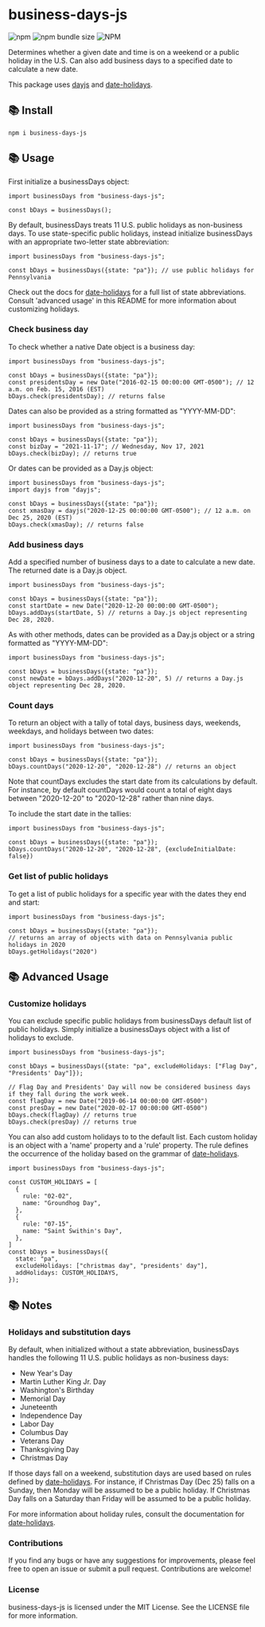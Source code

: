 # business-days-js

![npm](https://img.shields.io/npm/v/business-days-js)
![npm bundle size](https://img.shields.io/bundlephobia/min/business-days-js)
![NPM](https://img.shields.io/npm/l/business-days-js?color=blue)

Determines whether a given date and time is on a weekend or a public holiday in the U.S. Can also add business days to a specified date to calculate a new date.

This package uses [dayjs](https://www.npmjs.com/package/dayjs) and [date-holidays](https://www.npmjs.com/package/date-holidays).

## 📚 Install

```
npm i business-days-js
```

## 📚 Usage

First initialize a businessDays object:

```
import businessDays from "business-days-js";

const bDays = businessDays();
```
By default, businessDays treats 11 U.S. public holidays as non-business days. To use state-specific public holidays, instead initialize businessDays with an appropriate two-letter state abbreviation:

```
import businessDays from "business-days-js";

const bDays = businessDays({state: "pa"}); // use public holidays for Pennsylvania
```
Check out the docs for [date-holidays](https://github.com/commenthol/date-holidays#supported-countries-states-regions) for a full list of state abbreviations. Consult 'advanced usage' in this README for more information about customizing holidays.

### Check business day

To check whether a native Date object is a business day:

```
import businessDays from "business-days-js";

const bDays = businessDays({state: "pa"});
const presidentsDay = new Date("2016-02-15 00:00:00 GMT-0500"); // 12 a.m. on Feb. 15, 2016 (EST)
bDays.check(presidentsDay); // returns false

```
Dates can also be provided as a string formatted as "YYYY-MM-DD":

```
import businessDays from "business-days-js";

const bDays = businessDays({state: "pa"});
const bizDay = "2021-11-17"; // Wednesday, Nov 17, 2021
bDays.check(bizDay); // returns true
```

Or dates can be provided as a Day.js object:

```
import businessDays from "business-days-js";
import dayjs from "dayjs";

const bDays = businessDays({state: "pa"});
const xmasDay = dayjs("2020-12-25 00:00:00 GMT-0500"); // 12 a.m. on Dec 25, 2020 (EST)
bDays.check(xmasDay); // returns false
```

### Add business days 

Add a specified number of business days to a date to calculate a new date. The returned date is a Day.js object.

```
import businessDays from "business-days-js";

const bDays = businessDays({state: "pa"});
const startDate = new Date("2020-12-20 00:00:00 GMT-0500");
bDays.addDays(startDate, 5) // returns a Day.js object representing Dec 28, 2020.
```

As with other methods, dates can be provided as a Day.js object or a string formatted as "YYYY-MM-DD":

```
import businessDays from "business-days-js";

const bDays = businessDays({state: "pa"});
const newDate = bDays.addDays("2020-12-20", 5) // returns a Day.js object representing Dec 28, 2020.
```

### Count days

To return an object with a tally of total days, business days, weekends, weekdays, and holidays between two dates:

```
import businessDays from "business-days-js";

const bDays = businessDays({state: "pa"});
bDays.countDays("2020-12-20", "2020-12-28") // returns an object
```

Note that countDays excludes the start date from its calculations by default. For instance, by default countDays would count a total of eight days between "2020-12-20" to "2020-12-28" rather than nine days.

To include the start date in the tallies:

```
import businessDays from "business-days-js";

const bDays = businessDays({state: "pa"});
bDays.countDays("2020-12-20", "2020-12-28", {excludeInitialDate: false})
```

### Get list of public holidays

To get a list of public holidays for a specific year with the dates they end and start:

```
import businessDays from "business-days-js";

const bDays = businessDays({state: "pa"});
// returns an array of objects with data on Pennsylvania public holidays in 2020
bDays.getHolidays("2020") 

```

## 📚 Advanced Usage

### Customize holidays

You can exclude specific public holidays from businessDays default list of public holidays. Simply initialize a businessDays object with a list of holidays to exclude.

```
import businessDays from "business-days-js";

const bDays = businessDays({state: "pa", excludeHolidays: ["Flag Day", "Presidents' Day"]});

// Flag Day and Presidents' Day will now be considered business days if they fall during the work week.
const flagDay = new Date("2019-06-14 00:00:00 GMT-0500")
const presDay = new Date("2020-02-17 00:00:00 GMT-0500")
bDays.check(flagDay) // returns true
bDays.check(presDay) // returns true
```

You can also add custom holidays to to the default list. Each custom holiday is an object with a 'name' property and a 'rule' property. The rule defines the occurrence of the holiday based on the grammar of [date-holidays](https://www.npmjs.com/package/date-holidays).

```
import businessDays from "business-days-js";

const CUSTOM_HOLIDAYS = [
  {
    rule: "02-02",
    name: "Groundhog Day",
  },
  {
    rule: "07-15",
    name: "Saint Swithin's Day",
  },
]
const bDays = businessDays({
  state: "pa",
  excludeHolidays: ["christmas day", "presidents' day"],
  addHolidays: CUSTOM_HOLIDAYS,
});
```

## 📚 Notes

### Holidays and substitution days

By default, when initialized without a state abbreviation, businessDays handles the following 11 U.S. public holidays as non-business days:

- New Year's Day
- Martin Luther King Jr. Day
- Washington's Birthday
- Memorial Day
- Juneteenth
- Independence Day
- Labor Day
- Columbus Day
- Veterans Day
- Thanksgiving Day
- Christmas Day

If those days fall on a weekend, substitution days are used based on rules defined by [date-holidays](https://www.npmjs.com/package/date-holidays). For instance, if Christmas Day (Dec 25) falls on a Sunday, then Monday will be assumed to be a public holiday. If Christmas Day falls on a Saturday than Friday will be assumed to be a public holiday.

For more information about holiday rules, consult the documentation for [date-holidays](https://www.npmjs.com/package/date-holidays).

### Contributions
If you find any bugs or have any suggestions for improvements, please feel free to open an issue or submit a pull request. Contributions are welcome!

### License
business-days-js is licensed under the MIT License. See the LICENSE file for more information.